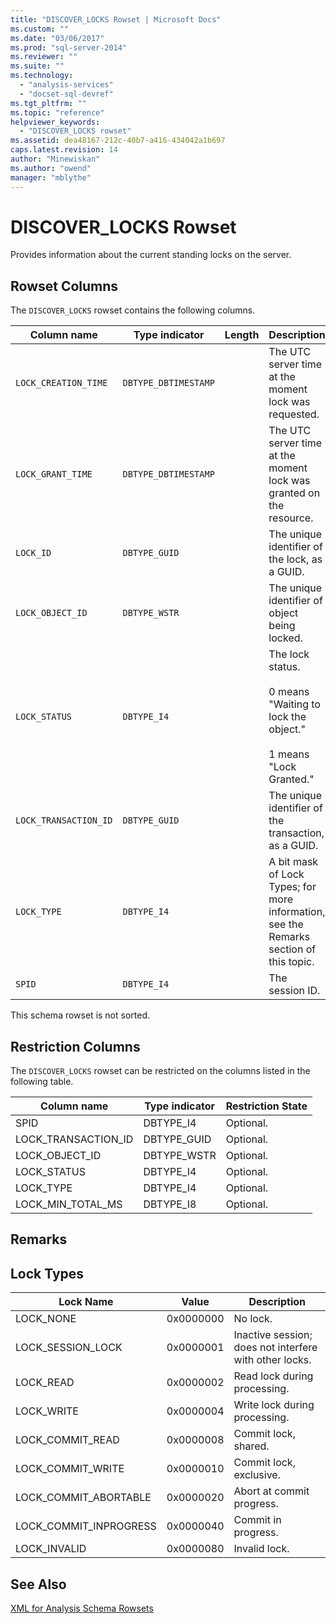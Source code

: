 ```yaml
---
title: "DISCOVER_LOCKS Rowset | Microsoft Docs"
ms.custom: ""
ms.date: "03/06/2017"
ms.prod: "sql-server-2014"
ms.reviewer: ""
ms.suite: ""
ms.technology: 
  - "analysis-services"
  - "docset-sql-devref"
ms.tgt_pltfrm: ""
ms.topic: "reference"
helpviewer_keywords: 
  - "DISCOVER_LOCKS rowset"
ms.assetid: dea48167-212c-40b7-a416-434042a1b697
caps.latest.revision: 14
author: "Minewiskan"
ms.author: "owend"
manager: "mblythe"
---
```

# DISCOVER_LOCKS Rowset
  Provides information about the current standing locks on the server.  
  
## Rowset Columns  
 The `DISCOVER_LOCKS` rowset contains the following columns.  
  
|Column name|Type indicator|Length|Description|  
|-----------------|--------------------|------------|-----------------|  
|`LOCK_CREATION_TIME`|`DBTYPE_DBTIMESTAMP`||The UTC server time at the moment lock was requested.|  
|`LOCK_GRANT_TIME`|`DBTYPE_DBTIMESTAMP`||The UTC server time at the moment lock was granted on the resource.|  
|`LOCK_ID`|`DBTYPE_GUID`||The unique identifier of the lock, as a GUID.|  
|`LOCK_OBJECT_ID`|`DBTYPE_WSTR`||The unique identifier of object being locked.|  
|`LOCK_STATUS`|`DBTYPE_I4`||The lock status.<br /><br /> 0 means "Waiting to lock the object."<br /><br /> 1 means "Lock Granted."|  
|`LOCK_TRANSACTION_ID`|`DBTYPE_GUID`||The unique identifier of the transaction, as a GUID.|  
|`LOCK_TYPE`|`DBTYPE_I4`||A bit mask of Lock Types; for more information, see the Remarks section of this topic.|  
|`SPID`|`DBTYPE_I4`||The session ID.|  
  
 This schema rowset is not sorted.  
  
## Restriction Columns  
 The `DISCOVER_LOCKS` rowset can be restricted on the columns listed in the following table.  
  
|Column name|Type indicator|Restriction State|  
|-----------------|--------------------|-----------------------|  
|SPID|DBTYPE_I4|Optional.|  
|LOCK_TRANSACTION_ID|DBTYPE_GUID|Optional.|  
|LOCK_OBJECT_ID|DBTYPE_WSTR|Optional.|  
|LOCK_STATUS|DBTYPE_I4|Optional.|  
|LOCK_TYPE|DBTYPE_I4|Optional.|  
|LOCK_MIN_TOTAL_MS|DBTYPE_I8|Optional.|  
  
## Remarks  
  
## Lock Types  
  
|Lock Name|Value|Description|  
|---------------|-----------|-----------------|  
|LOCK_NONE|0x0000000|No lock.|  
|LOCK_SESSION_LOCK|0x0000001|Inactive session; does not interfere with other locks.|  
|LOCK_READ|0x0000002|Read lock during processing.|  
|LOCK_WRITE|0x0000004|Write lock during processing.|  
|LOCK_COMMIT_READ|0x0000008|Commit lock, shared.|  
|LOCK_COMMIT_WRITE|0x0000010|Commit lock, exclusive.|  
|LOCK_COMMIT_ABORTABLE|0x0000020|Abort at commit progress.|  
|LOCK_COMMIT_INPROGRESS|0x0000040|Commit in progress.|  
|LOCK_INVALID|0x0000080|Invalid lock.|  
  
## See Also  
 [XML for Analysis Schema Rowsets](../../../relational-databases/native-client-ole-db-rowsets/rowsets.md)  
  
  